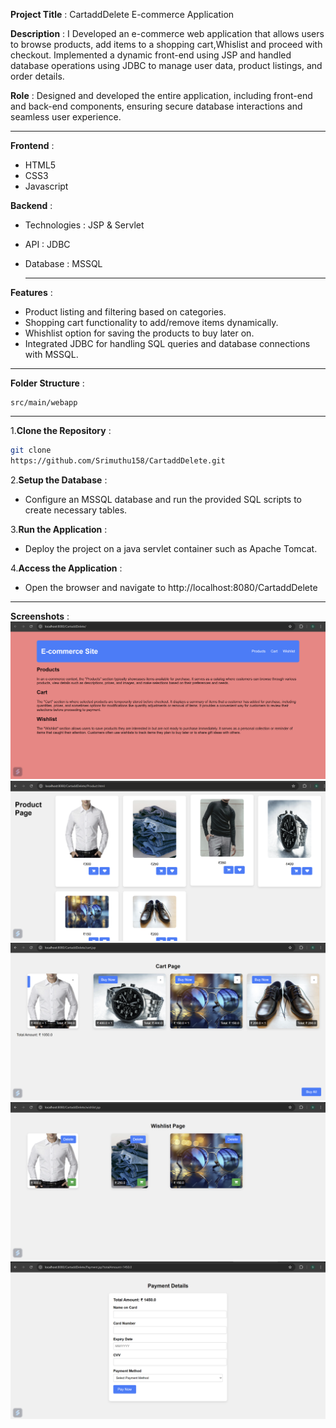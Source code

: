 **Project Title** : CartaddDelete E-commerce Application

**Description** : I Developed an e-commerce web application that allows users to browse products, add items to a shopping cart,Whislist and proceed with checkout. Implemented a dynamic front-end using JSP and handled database operations using JDBC to manage user data, product listings, and order details.

**Role** : Designed and developed the entire application, including front-end and back-end components, ensuring secure database interactions and seamless user experience.

---

**Frontend** : 
- HTML5
- CSS3
- Javascript

**Backend** :
- Technologies : JSP & Servlet
- API : JDBC
- Database : MSSQL

  ---

**Features** :
- Product listing and filtering based on categories.
- Shopping cart functionality to add/remove items dynamically.
- Whishlist option for saving the products to buy later on.
-  Integrated JDBC for handling SQL queries and database connections with MSSQL.

---

**Folder Structure** :
```
src/main/webapp
```
---

1.**Clone the Repository** :

```bash
git clone
https://github.com/Srimuthu158/CartaddDelete.git
```
2.**Setup the Database** :
- Configure an MSSQL database and run the provided SQL scripts to create necessary tables.

3.**Run the Application** :
- Deploy the project on a java servlet container such as Apache Tomcat.

4.**Access the Application** :

- Open the browser and navigate to http://localhost:8080/CartaddDelete
---

**Screenshots** :
![](https://github.com/Srimuthu158/CartaddDelete/blob/main/Screenshot%20(1).png?raw=true)
![](https://github.com/Srimuthu158/CartaddDelete/blob/main/Screenshot%20(8).png?raw=true)
![](https://github.com/Srimuthu158/CartaddDelete/blob/main/Screenshot%20(9).png?raw=true)
![](https://github.com/Srimuthu158/CartaddDelete/blob/main/Screenshot%20(10).png?raw=true)
![](https://github.com/Srimuthu158/CartaddDelete/blob/main/Screenshot%20(5).png?raw=true)
